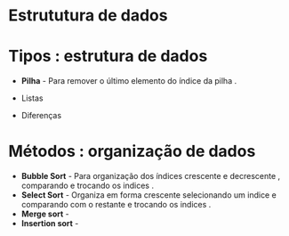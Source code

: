 # Estrututura de dados 

# Tipos : estrutura de dados

* **Pilha** - Para remover o último elemento do índice da pilha . 

* Listas

* Diferenças 

# Métodos : organização de dados 

* **Bubble Sort** - Para organização dos índices crescente e decrescente , comparando e trocando os indices .
* **Select Sort** - Organiza em forma crescente selecionando um indice e comparando com o restante e trocando os indices .
* **Merge sort**  - 
* **Insertion sort** - 

